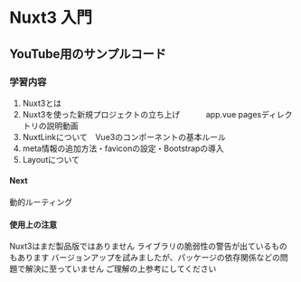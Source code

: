 # Nuxt3 入門
## YouTube用のサンプルコード
### 学習内容
1. Nuxt3とは 
1. Nuxt3を使った新規プロジェクトの立ち上げ　
　　app.vue pagesディレクトリの説明動画
1. NuxtLinkについて　Vue3のコンポーネントの基本ルール 
1. meta情報の追加方法・faviconの設定・Bootstrapの導入
1. Layoutについて
#### Next
動的ルーティング
#### 使用上の注意
Nuxt3はまだ製品版ではありません
ライブラリの脆弱性の警告が出ているものもあります
バージョンアップを試みましたが、パッケージの依存関係などの問題で解決に至っていません
ご理解の上参考にしてください
